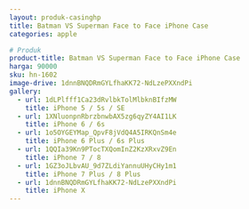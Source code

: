 ```yaml
---
layout: produk-casinghp
title: Batman VS Superman Face to Face iPhone Case
categories: apple

# Produk
product-title: Batman VS Superman Face to Face iPhone Case
harga: 90000
sku: hn-1602
image-drive: 1dnnBNQDRmGYLfhaKK72-NdLzePXXndPi
gallery:
  - url: 1dLPlfff1Ca23dRvlbkTolMlbknBIfzMW
    title: iPhone 5 / 5s / SE
  - url: 1XNluonpnRbrzbnwbAX5zg6qyZY4AI1LK
    title: iPhone 6 / 6s
  - url: 1o5OYGEYMap_QpvF8jVdQ4A5IRKQnSm4e
    title: iPhone 6 Plus / 6s Plus
  - url: 1QQIa39Kn9PTocTXQomInZ2KzXRxvZ9En
    title: iPhone 7 / 8
  - url: 1GZ3oJLbvAU_9d7ZLdiYannuUHyCHy1m1
    title: iPhone 7 Plus / 8 Plus
  - url: 1dnnBNQDRmGYLfhaKK72-NdLzePXXndPi
    title: iPhone X
---
```

